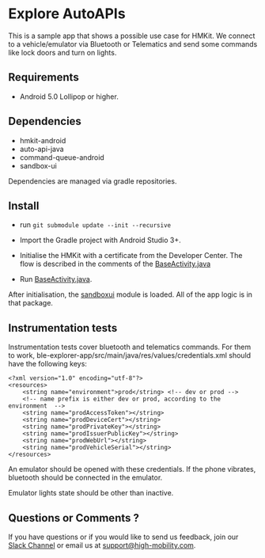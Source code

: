 # Explore AutoAPIs

This is a sample app that shows a possible use case for HMKit. We connect to a vehicle/emulator via
Bluetooth or Telematics and send some commands like lock doors and turn on lights.

## Requirements

* Android 5.0 Lollipop or higher.

## Dependencies

* hmkit-android
* auto-api-java
* command-queue-android
* sandbox-ui

Dependencies are managed via gradle repositories.

## Install
* run `git submodule update --init --recursive`

* Import the Gradle project with Android Studio 3+.

* Initialise the HMKit with a certificate from the Developer Center. The flow is described in the
comments of the [BaseActivity.java](https://github.com/highmobility/hm-android-bluetooth-auto-api-explorer/blob/master/ble-explorer-app/src/main/java/com/highmobility/exploreautoapis/BaseActivity.java#L33)

* Run [BaseActivity.java](https://github.com/highmobility/hm-android-bluetooth-auto-api-explorer/blob/master/ble-explorer-app/src/main/java/com/highmobility/exploreautoapis/BaseActivity.java#L21).

After initialisation, the [sandboxui](https://github.com/highmobility/hm-android-bluetooth-auto-api-explorer/tree/master/sandboxui/src/main/java/com/highmobility/sandboxui) module is loaded. All of the app logic is in that package.

## Instrumentation tests

Instrumentation tests cover bluetooth and telematics commands. For them to work, 
ble-explorer-app/src/main/java/res/values/credentials.xml should have the following keys:

```
<?xml version="1.0" encoding="utf-8"?>
<resources>
    <string name="environment">prod</string> <!-- dev or prod -->
    <!-- name prefix is either dev or prod, according to the environment  -->
    <string name="prodAccessToken"></string>
    <string name="prodDeviceCert"></string>
    <string name="prodPrivateKey"></string>
    <string name="prodIssuerPublicKey"></string>
    <string name="prodWebUrl"></string>
    <string name="prodVehicleSerial"></string>
</resources>
```
An emulator should be opened with these credentials. If the phone vibrates, bluetooth should
be connected in the emulator.

Emulator lights state should be other than inactive.

## Questions or Comments ?

If you have questions or if you would like to send us feedback, join our [Slack Channel](https://slack.high-mobility.com/) or email us at [support@high-mobility.com](mailto:support@high-mobility.com).
